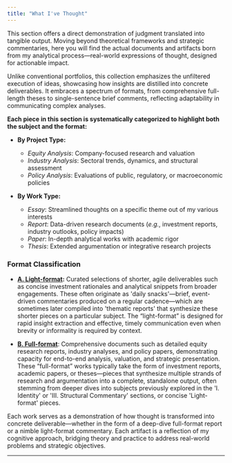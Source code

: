 ```yaml
---
title: "What I've Thought"
---
```

This section offers a direct demonstration of judgment translated into tangible output. Moving beyond theoretical frameworks and strategic commentaries, here you will find the actual documents and artifacts born from my analytical process—real-world expressions of thought, designed for actionable impact.

Unlike conventional portfolios, this collection emphasizes the unfiltered execution of ideas, showcasing how insights are distilled into concrete deliverables. It embraces a spectrum of formats, from comprehensive full-length theses to single-sentence brief comments, reflecting adaptability in communicating complex analyses.

**Each piece in this section is systematically categorized to highlight both the subject and the format:**

- **By Project Type:**
    - *Equity Analysis*: Company-focused research and valuation
    - *Industry Analysis*: Sectoral trends, dynamics, and structural assessment
    - *Policy Analysis*: Evaluations of public, regulatory, or macroeconomic policies

- **By Work Type:**
    - *Essay*: Streamlined thoughts on a specific theme out of my various interests
    - *Report*: Data-driven research documents (*e.g.*, investment reports, industry outlooks, policy impacts)
    - *Paper*: In-depth analytical works with academic rigor
    - *Thesis*: Extended argumentation or integrative research projects

### Format Classification
- **[A. Light-format][ref1]:**
Curated selections of shorter, agile deliverables such as concise investment rationales and analytical snippets from broader engagements. These often originate as 'daily snacks'—brief, event-driven commentaries produced on a regular cadence—which are sometimes later compiled into 'thematic reports' that synthesize these shorter pieces on a particular subject. The “light-format” is designed for rapid insight extraction and effective, timely communication even when brevity or informality is required by context.

- **[B. Full-format][ref2]**:
Comprehensive documents such as detailed equity research reports, industry analyses, and policy papers, demonstrating capacity for end-to-end analysis, valuation, and strategic presentation. These “full-format” works typically take the form of investment reports, academic papers, or theses—pieces that synthesize multiple strands of research and argumentation into a complete, standalone output, often stemming from deeper dives into subjects previously explored in the 'I. Identity' or 'III. Structural Commentary' sections, or concise 'Light-format' pieces.

Each work serves as a demonstration of how thought is transformed into concrete deliverable—whether in the form of a deep-dive full-format report or a nimble light-format commentary. Each artifact is a reflection of my cognitive approach, bridging theory and practice to address real-world problems and strategic objectives.

[ref1]: https://snowballassociates.com/works/light-format/
[ref2]: https://snowballassociates.com/works/full-format/

---